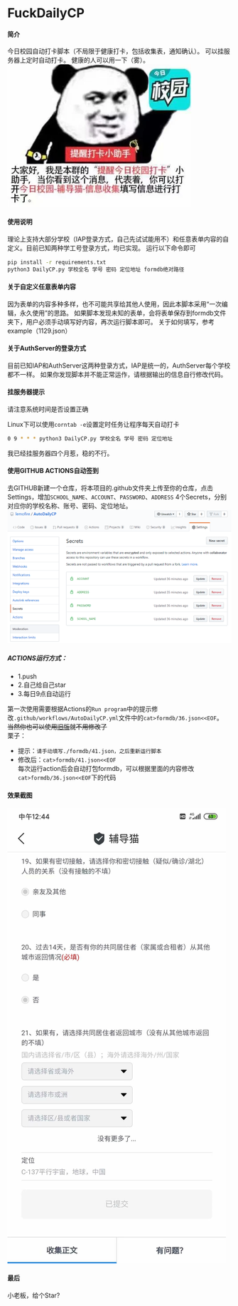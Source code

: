 # FuckDailyCP
#### 简介
今日校园自动打卡脚本（不局限于健康打卡，包括收集表，通知确认）。
可以挂服务器上定时自动打卡。
健康的人可以用一下（雾）。
![](doc/img.png)
#### 使用说明
理论上支持大部分学校（IAP登录方式，自己先试试能用不）和任意表单内容的自定义。目前已知两种学工号登录方式，均已实现。
运行以下命令即可
```bash
pip install -r requirements.txt
python3 DailyCP.py 学校全名 学号 密码 定位地址 formdb绝对路径
```
#### 关于自定义任意表单内容
因为表单的内容多种多样，也不可能共享给其他人使用，因此本脚本采用“一次编辑，永久使用”的思路。
如果脚本发现未知的表单，会将表单保存到formdb文件夹下，用户必须手动填写好内容，再次运行脚本即可。
关于如何填写，参考example（1129.json）
#### 关于AuthServer的登录方式
目前已知IAP和AuthServer这两种登录方式，IAP是统一的，AuthServer每个学校都不一样。
如果你发现脚本并不能正常运作，请根据输出的信息自行修改代码。
#### 挂服务器提示
请注意系统时间是否设置正确

Linux下可以使用`corntab -e`设置定时任务让程序每天自动打卡
```bash
0 9 * * * python3 DailyCP.py 学校全名 学号 密码 定位地址
```
我已经挂服务器四个月惹，稳的不行。
#### 使用GITHUB ACTIONS自动签到
去GITHUB新建一个仓库，将本项目的.github文件夹上传至你的仓库，点击Settings，增加`SCHOOL_NAME`、`ACCOUNT`、`PASSWORD`、`ADDRESS` 4个Secrets，分别对应你的学校名称、账号、密码、定位地址。<br>
![Secrets](doc/Secrets.png)

##### ACTIONS运行方式：
* 1.push
* 2.自己给自己star
* 3.每日9点自动运行

第一次使用需要根据Actions的`Run program`中的提示修改`.github/workflows/AutoDailyCP.yml`文件中的`cat>formdb/36.json<<EOF`。<br>
~~当然你也可以使用[旧版](https://github.com/lemofire/DailyCP)就不用修改了~~<br>
栗子：<br>
* 提示：`请手动填写./formdb/41.json，之后重新运行脚本`<br>
* 修改后：`cat>formdb/41.json<<EOF`<br>
每次运行action后会自动打包formdb，可以根据里面的内容修改`cat>formdb/36.json<<EOF`下的代码

#### 效果截图
![](doc/psc.jpg)
#### 最后
小老板，给个Star?